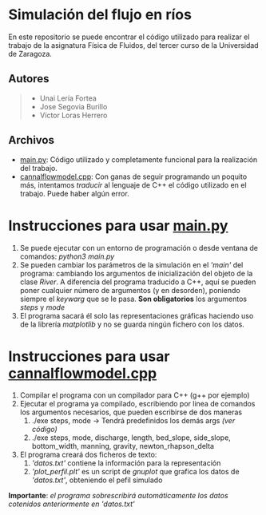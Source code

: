 # Simulación del flujo en ríos
En este repositorio se puede encontrar el código utilizado para realizar el trabajo de la asignatura Física de Fluidos, del tercer curso de la Universidad de Zaragoza.

## Autores
>- Unai Lería Fortea
>- Jose Segovia Burillo
>- Víctor Loras Herrero

## Archivos
- [main.py](main.py): Código utilizado y completamente funcional para la realización del trabajo.
- [cannalflowmodel.cpp](cannalflowmodel.cpp): Con ganas de seguir programando un poquito más, intentamos *traducir* al lenguaje de C++ el código utilizado en el trabajo. Puede haber algún error.

# Instrucciones para usar [main.py](main.py)
1. Se puede ejecutar con un entorno de programación o desde ventana de comandos: *python3 main.py*
1. Se pueden cambiar los parámetros de la simulación en el *'main'* del programa: cambiando los argumentos de inicialización del objeto de la clase *River*. A diferencia del programa traducido a C++, aquí se pueden poner cualquier número de argumentos (y en desorden), poniendo siempre el *keywarg* que se le pasa.
**Son obligatorios** los argumentos *steps* y *mode*
1. El programa sacará él solo las representaciones gráficas haciendo uso de la librería *matplotlib* y no se guarda ningún fichero con los datos.

# Instrucciones para usar [cannalflowmodel.cpp](cannalflowmodel.cpp)
1. Compilar el programa con un compilador para C++ (g++ por ejemplo)
1. Ejecutar el programa ya compilado, escribiendo por linea de comandos los argumentos necesarios, que pueden escribirse de dos maneras
    1. ./exe steps, mode   -> Tendrá predefinidos los demás args *(ver código)*
    1. ./exe steps, mode, discharge, length, bed_slope, side_slope, bottom_width, manning, gravity, newton_rhapson_delta 
1. El programa creará dos ficheros de texto:
    1. *'datos.txt'* contiene la información para la representación
    1. *'plot_perfil.plt'* es un script de *gnuplot* que grafica los datos de *'datos.txt'*, obteniendo el pefil simulado
    
**Importante**: *el programa sobrescribirá automáticamente los datos cotenidos anteriormente en 'datos.txt'*
